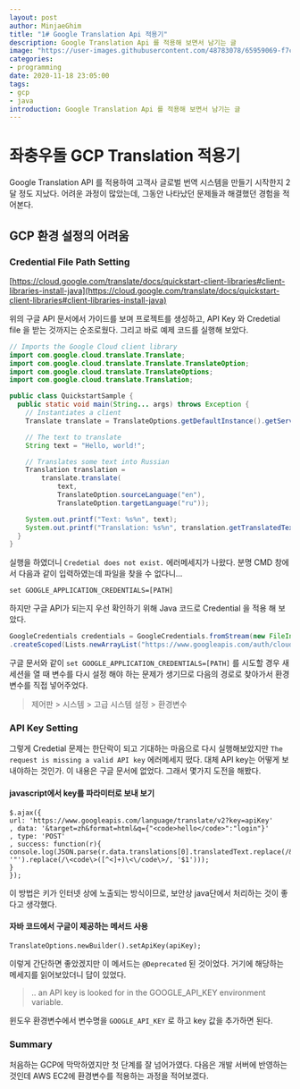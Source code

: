 ```yaml
---
layout: post
author: MinjaeGhim
title: "1# Google Translation Api 적용기"
description: Google Translation Api 를 적용해 보면서 남기는 글
image: "https://user-images.githubusercontent.com/48783078/65959069-f7c54b00-e48b-11e9-9a09-76d493b1731a.png"
categories:
- programming
date: 2020-11-18 23:05:00
tags:
- gcp
- java
introduction: Google Translation Api 를 적용해 보면서 남기는 글
---
```



# 좌충우돌 GCP Translation 적용기

Google Translation API 를 적용하여 고객사 글로벌 번역 시스템을 만들기 시작한지 2달 정도 지났다.
어려운 과정이 많았는데, 그동안 나타났던 문제들과 해결했던 경험을 적어본다.

## GCP 환경 설정의 어려움

### Credential File Path Setting

[https://cloud.google.com/translate/docs/quickstart-client-libraries#client-libraries-install-java](https://cloud.google.com/translate/docs/quickstart-client-libraries#client-libraries-install-java)

위의 구글 API 문서에서 가이드를 보며 프로젝트를 생성하고, API Key 와 Credetial file 을 받는 것까지는 순조로웠다. 그리고 바로 예제 코드를 실행해 보았다.

```java
// Imports the Google Cloud client library
import com.google.cloud.translate.Translate;
import com.google.cloud.translate.Translate.TranslateOption;
import com.google.cloud.translate.TranslateOptions;
import com.google.cloud.translate.Translation;

public class QuickstartSample {
  public static void main(String... args) throws Exception {
    // Instantiates a client
    Translate translate = TranslateOptions.getDefaultInstance().getService();

    // The text to translate
    String text = "Hello, world!";

    // Translates some text into Russian
    Translation translation =
        translate.translate(
            text,
            TranslateOption.sourceLanguage("en"),
            TranslateOption.targetLanguage("ru"));

    System.out.printf("Text: %s%n", text);
    System.out.printf("Translation: %s%n", translation.getTranslatedText());
  }
}
```

실행을 하였더니 `Credetial does not exist.` 에러메세지가 나왔다. 분명 CMD 창에서 다음과 같이 입력하였는데 파일을 찾을 수 없다니...

```
set GOOGLE_APPLICATION_CREDENTIALS=[PATH]
```

하지만 구글 API가 되는지 우선 확인하기 위해 Java 코드로 Credential 을 적용 해 보았다.

```java
GoogleCredentials credentials = GoogleCredentials.fromStream(new FileInputStream("D:\\CredentailFile.json"))
.createScoped(Lists.newArrayList("https://www.googleapis.com/auth/cloud-platform"));
```

구글 문서와 같이 `set GOOGLE_APPLICATION_CREDENTIALS=[PATH]` 를 시도할 경우 새 세션을 열 때 변수를 다시 설정 해야 하는 문제가 생기므로 다음의 경로로 찾아가서 환경 변수를 직접 넣어주었다.

> 제어판 > 시스템 > 고급 시스템 설정 > 환경변수

### API Key Setting

그렇게 Credetial 문제는 한단락이 되고 기대하는 마음으로 다시 실행해보았지만 `The request is missing a valid API key` 에러메세지 떴다. 대체 API key는 어떻게 보내야하는 것인가. 이 내용은 구글 문서에 없었다. 그래서 몇가지 도전을 해봤다.

#### javascript에서 key를 파라미터로 보내 보기

```
$.ajax({
url: 'https://www.googleapis.com/language/translate/v2?key=apiKey'
, data: '&target=zh&format=html&q={"<code>hello</code>":"login"}'
, type: 'POST'
, success: function(r){
console.log(JSON.parse(r.data.translations[0].translatedText.replace(/&quot;/gi, '"').replace(/\<code\>([^<]+)\<\/code\>/, '$1')));
}
});
```

이 방법은 키가 인터넷 상에 노출되는 방식이므로, 보안상 java단에서 처리하는 것이 좋다고 생각했다.

#### 자바 코드에서 구글이 제공하는 메서드 사용

```
TranslateOptions.newBuilder().setApiKey(apiKey);
```

이렇게 간단하면 좋았겠지만 이 메서드는 `@Deprecated` 된 것이었다.
거기에 해당하는 메세지를 읽어보았더니 답이 있었다.

> .. an API key is looked for in the GOOGLE_API_KEY environment variable.

윈도우 환경변수에서 변수명을 `GOOGLE_API_KEY` 로 하고 key 값을 추가하면 된다.

### Summary

처음하는 GCP에 막막하였지만 첫 단계를 잘 넘어가였다. 다음은 개발 서버에 반영하는 것인데 AWS EC2에 환경변수를 적용하는 과정을 적어보겠다. 
